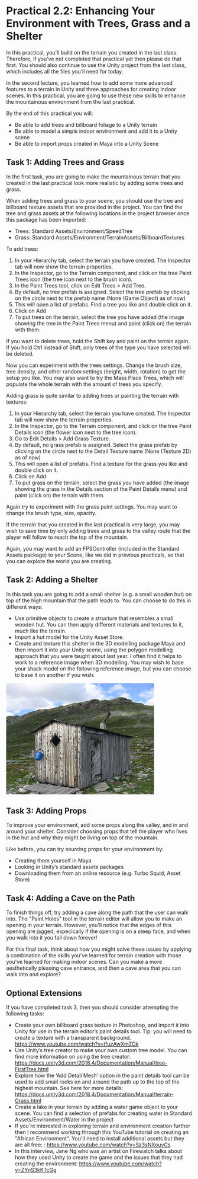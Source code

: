 # Practical 2.2: Enhancing Your Environment with Trees, Grass and a Shelter

In this practical, you’ll build on the terrain you created in the last class. Therefore, if you’ve not completed that practical yet then please do that first. You should also continue to use the Unity project from the last class, which includes all the files you’ll need for today.

In the second lecture, you learned how to add some more advanced features to a terrain in Unity and three approaches for creating indoor scenes. In this practical, you are going to use these new skills to enhance the mountainous environment from the last practical.

By the end of this practical you will:

- Be able to add trees and billboard foliage to a Unity terrain
- Be able to model a simple indoor environment and add it to a Unity scene
- Be able to import props created in Maya into a Unity Scene

## Task 1: Adding Trees and Grass

In the first task, you are going to make the mountainous terrain that you created in the last practical look more realistic by adding some trees and grass.

When adding trees and grass to your scene, you should use the tree and billboard texture assets that are provided in the project. You can find the tree and grass assets at the following locations in the project browser once this package has been imported:

- Trees: Standard Assets/Environment/SpeedTree
- Grass: Standard Assets/Environment/TerrainAssets/BillboardTextures

To add trees:

1. In your Hierarchy tab, select the terrain you have created. The Inspector tab will now show the terrain properties.
2. In the Inspector, go to the Terrain component, and click on the tree Paint Trees icon (the tree icon next to the brush icon).
3. In the Paint Trees tool, click on Edit Trees > Add Tree.
4. By default, no tree prefab is assigned. Select the tree prefab by clicking on the circle next to the prefab name (None (Game Object) as of now)
5. This will open a list of prefabs. Find a tree you like and double click on it.
6. Click on Add
7. To put trees on the terrain, select the tree you have added (the image showing the tree in the Paint Trees menu) and paint (click on) the terrain with them.

If you want to delete trees, hold the Shift key and paint on the terrain again. If you hold Ctrl instead of Shift, only trees of the type you have selected will be deleted.

Now you can experiment with the trees settings. Change the brush size, tree density, and other random settings (height, width, rotation) to get the setup you like. You may also want to try the Mass Place Trees, which will populate the whole terrain with the amount of trees you specify.

Adding grass is quite similar to adding trees or painting the terrain with textures:

1. In your Hierarchy tab, select the terrain you have created. The Inspector tab will now show the terrain properties.
2. In the Inspector, go to the Terrain component, and click on the tree Paint Details icon (the flower icon next to the tree icon).
3. Go to Edit Details > Add Grass Texture.
4. By default, no grass prefab is assigned. Select the grass prefab by clicking on the circle next to the Detail Texture name (None (Texture 2D) as of now)
5. This will open a list of prefabs. Find a texture for the grass you like and double click on it.
6. Click on Add
7. To put grass on the terrain, select the grass you have added (the image showing the grass in the Details section of the Paint Details menu) and paint (click on) the terrain with them.

Again try to experiment with the grass paint settings. You may want to change the brush type, size, opacity. 

If the terrain that you created in the last practical is very large, you may wish to save time by only adding trees and grass to the valley route that the player will follow to reach the top of the mountain.

Again, you may want to add an FPSController (included in the Standard Assets package) to your Scene, like we did in previous practicals, so that you can explore the world you are creating.

## Task 2: Adding a Shelter

In this task you are going to add a small shelter (e.g. a small wooden hut) on top of the high mountain that the path leads to. You can choose to do this in different ways: 
- Use primitive objects to create a structure that resembles a small wooden hut. You can then apply different materials and textures to it, much like the terrain. 
- Import a hut model for the Unity Asset Store. 
- Create and texture this shelter in the 3D modelling package Maya and then import it into your Unity scene, using the polygon modelling approach that you were taught about last year. I often find it helps to work to a reference image when 3D modelling. You may wish to base your shack model on the following reference image, but you can choose to base it on another if you wish:

![A hut with a single door and window](https://github.com/UoY-IM-MPIE/mpie-p22-enhanced-terrain/blob/main/Instructions/hut.JPG)

## Task 3: Adding Props

To improve your environment, add some props along the valley, and in and around your shelter. Consider choosing props that tell the player who lives in the hut and why they might be living on top of the mountain.

Like before, you can try sourcing props for your environment by:

- Creating them yourself in Maya
- Looking in Unity’s standard assets packages
- Downloading them from an online resource (e.g. Turbo Squid, Asset Store)

## Task 4: Adding a Cave on the Path

To finish things off, try adding a cave along the path that the user can walk into. The "Paint Holes" tool in the terrain editor will allow you to make an opening in your terrain. However, you'll notice that the edges of this opening are jagged, especically if the opening is on a steep face, and when you walk into it you fall down forever!

For this final task, think about how you might solve these issues by applying a combination of the skills you've learned for terrain creation with those you've learned for making indoor scenes. Can you make a more aesthetically pleasing cave entrance, and then a cave area that you can walk into and explore?

## Optional Extensions

If you have completed task 3, then you should consider attempting the following tasks:

- Create your own billboard grass texture in Photoshop, and import it into Unity for use in the terrain editor’s paint details tool. Tip: you will need to create a texture with a transparent background. https://www.youtube.com/watch?v=tfuzAwXmZOk
- Use Unity’s tree creator to make your own custom tree model. You can find more information on using the tree creator: https://docs.unity3d.com/2018.4/Documentation/Manual/tree-FirstTree.html 
- Explore how the ‘Add Detail Mesh’ option in the paint details tool can be used to add small rocks on and around the path up to the top of the highest mountain. See here for more details: https://docs.unity3d.com/2018.4/Documentation/Manual/terrain-Grass.html
- Create a lake in your terrain by adding a water game object to your scene. You can find a selection of prefabs for creating water in Standard Assets/Environment/Water in the project
- If you're interested in exploring terrain and environment creation further then I recommend working through this YouTube tutorial on creating an "African Environment". You'll need to install additional assets but they are all free: : https://www.youtube.com/watch?v=Sz3sNXouvCs
- In this interview, Jane Ng who was an artist on Firewatch talks about how they used Unity to create the game and the issues that they had creating the environment: https://www.youtube.com/watch?v=ZYnS3kKTcGg

